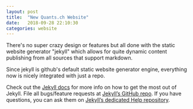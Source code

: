```yaml
---
layout: post
title:  "New Quants.ch Website"
date:   2018-09-28 22:10:30
categories: website
---
```



There's no super crazy design or features but all done with the static website generator "jekyll" which allows for quite dynamic content publishing from all sources that support markdown.

Since jekyll is github's default static website generator engine, everything now is nicely integrated with just a repo.

Check out the [Jekyll docs][jekyll] for more info on how to get the most out of Jekyll. File all bugs/feature requests at [Jekyll’s GitHub repo][jekyll-gh]. If you have questions, you can ask them on [Jekyll’s dedicated Help repository][jekyll-help].

[jekyll]:      http://jekyllrb.com
[jekyll-gh]:   https://github.com/jekyll/jekyll
[jekyll-help]: https://github.com/jekyll/jekyll-help
